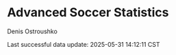 # Advanced Soccer Statistics
Denis Ostroushko

<!-- gfm -->

Last successful data update: 2025-05-31 14:12:11 CST
